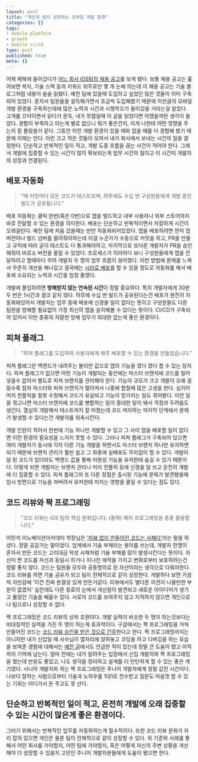 ```yaml
---
layout: post
title: "개인과 팀이 성장하는 모바일 개발 환경"
categories: []
tags:
- mobile platform
- growth
- mobile ci/cd
type: post
published: true
meta: {}
---
```


어제 페북에 들어갔다가 [어느 회사 iOS팀의 채용 공고](https://www.notion.so/iOS-9752c0f7a210494e9a1ddcecb2f5e48a)를 보게 됐다. 보통 채용 공고는 훑어보면 복지, 기술 스택 등의 키워드 위주로만 몇 개 눈에 띄는데 이 채용 공고는 기술 블로그처럼 내용이 술술 읽혔다. 예전 팀에 있을때 도입하고 싶었던 많은 것들이 이미 구축되어 있었다. 혼자서 팀원들을 설득해가면서 조금씩 도입해봤기 때문에 이만큼의 모바일 개발 환경을 구축하는데에 많은 노력과 시간과 시행착오가 들어갔을 거라는걸 알았다. 고개를 끄덕이면서 읽다가 문득, 내가 쪼렙일때 이 글을 읽었다면 어땠을까란 생각이 들었다. 경험이 부족하고 아는게 별로 없으니 뭐가 좋은건지, 이게 나한테 어떤 영향을 주는지 잘 몰랐을거 같다. 그동안 이런 개발 환경이 있을 때와 없을 때를 다 경험해 봤기 때문에 이제는 안다. 이런 크고 작은 것들이 모여서 내가 회사에서 보내는 시간의 질을 결정한다. 단순하고 반복적인 일이 적고, 개발 도중 흐름을 끊는 사건이 적어야 한다. 그래서 개발에 집중할 수 있는 시간이 많이 확보되는게 업무 시간의 질이고 이 시간이 개발자의 성장과 연결된다.

## 배포 자동화
> "매 커밋마다 모든 코드가 테스트되며, 하루에도 수십 번 구성원들에게 개발 중인 빌드가 공유됩니다."

배포 자동화는 클릭 한번(혹은 0번)으로 앱을 빌드하고 내부 사용자나 외부 스토어까지 바로 전달할 수 있는 환경을 의미한다. 배포는 단순하고 반복적이면서 자잘하게 시간이 오래걸린다. 예전 팀에 처음 갔을때는 반만 자동화되어있었다. 앱을 배포하려면 먼저 앱 버전이나 빌드 넘버를 올려줘야하는데 이걸 누군가가 수동으로 커밋을 하고, PR을 만들고 규칙에 따라 굳이 테스트도 다 통과해야하고, 마지막으로 또다른 개발자가 PR을 승인 해줘야 비로소 버전을 올릴 수 있었다. 프로세스가 이러하다 보니 구성원들에게 앱을 전달하려고 할때마다 무려 개발자 두 명의 업무 흐름이 끊어졌다. 이런 방법에 문제를 느껴서 꾸준히 개선을 해나갔고 결국에는 [시리로 배포](https://soojin.ro/blog/hey-siri-deploy-app)를 할 수 있을 정도로 자동화를 해서 배포에 소요되는 노력과 시간을 엄청 줄였다.

개발에 몰입하려면 **방해받지 않는 연속된 시간**이 정말 중요하다. 특히 개발자에게 30분 두 번은 1시간과 결코 같지 않다. 하루에 수십 번 빌드가 공유된다는건 배포가 완전히 자동화돼있어서 개발자는 업무 중에 배포에 신경쓸 일이 없다는 뜻이고 구성원들도 다른 팀원을 방해할 필요없이 가장 최신의 앱을 설치해볼 수 있다는 뜻이다. CI/CD가 구축되어 있어서 이런 종류의 자잘한 방해 업무가 최대한 없는게 좋은 환경이다. 

## 피쳐 플래그
> "피쳐 플래그를 도입하여 사용자에게 매주 배포할 수 있는 환경을 만들었습니다."

피쳐 플래그란 백엔드가 내려주는 불리언 값으로 앱의 기능을 껐다 켰다 할 수 있는 장치다. 피쳐 플래그가 없으면 어떤 기능이 개발되는 동안에는 마스터 브랜치에 코드를 밀어 넣을수 없어서 별도로 피쳐 브랜치를 관리해야 한다. 기능이 규모가 크고 개발이 오래 걸릴수록 점차 마스터와 피쳐 브랜치가 멀어져서 나중에 합칠때 많은 고생을 한다. 심지어 머지 컨플릭을 잘못 수정해서 코드가 유실되고 기능이 망가지는 일도 겪어봤다. 이런 일을 겪고나면 마스터 브랜치에 코드를 병합하는 일이 중대한 일이 돼서 걱정과 두려움도 생긴다. 열심히 개발해서 테스트까지 잘 마쳤는데 코드 머지하는 마지막 단계에서 문제가 발생할 수 있다는건 개발자를 위축시킨다.

개발 인원이 적어서 한번에 기능 하나만 개발할 수 있고 그 사이 앱을 배포할 일이 없다면 이런 환경의 필요성을 느끼지 못할 수 있다. 그러나 피쳐 플래그가 구축되어 있으면 여러 개발자가 동시에 각자 다른 기능 개발을 하면서도 마스터 브랜치 하나만 유지하면 되기 때문에 브랜치 관리가 훨씬 쉽고 그 와중에 실배포도 무리없이 할 수 있다. 개발이 덜 된 코드가 있더라도 백엔드 값을 통해 미완성 기능을 유저한테 숨길 수 있기 때문이다. 이렇게 되면 개발자는 브랜치 관리나 머지 컨플릭 등에 신경을 덜 쓰고 온전히 개발에 더 집중할 수 있다. 피쳐 플래그의 또 다른 장점은 출시된 기능에 문제가 발견됐을때 임시 방편으로 기능을 꺼버려서 유저한테 미치는 영향을 줄일 수 있다는 점도 있다.

## 코드 리뷰와 짝 프로그래밍
> "코드 리뷰는 iOS 팀의 핵심 문화입니다. (중략) 페어 프로그래밍을 종종 활용합니다."

이민석 이노베이션아카데미 학장님은 ['리뷰 없이 만들어진 코드는 사채다'](https://www.facebook.com/100002633450536/posts/2990161257748293/?d=n)라는 말을 하셨다. 정말 공감가는 말이었다. 업계에서 기술 부채라는 용어를 쓰는데, 개발자 한명이 혼자서 만든 코드는 고리대금 악성 사채처럼 기술 부채를 많이 발생시킨다는 뜻이다. 자신이 짠 코드를 자신과 동일시 하거나 지나친 애착을 가지고 변화로부터 보호하려는건 정말 좋지 않다. 코드는 팀원들 모두와 공동명의로 된 자산이라는 생각으로 다뤄야한다. 코드 리뷰를 하면 기술 공유가 되고 팀이 전체적으로 같이 성장한다. 개발하다 보면 가끔씩 자만감에 '이건 진짜 완결성 있게 만든거같다. 리뷰에서도 별다른 의견이 나올만한 부분이 없겠지' 싶은데도 다른 동료의 눈에서 개선점이 발견되고 새로운 아이디어가 생기고 몰랐던 기술을 배울수 있다. 서로의 코드를 보여주지 않고 지적하지 않으면 개인으로나 팀으로나 성장할 수 없다. 

짝 프로그래밍은 코드 리뷰의 상위 호환이다. 개발 실력이 비슷한 두 명이 하는것보다는 비대칭적인 실력을 가진 두 명이 하는게 효과적이다. 구글에서는 짝 프로그래밍을 거쳐 만들어진 코드는 [코드 리뷰 승인을 받은 것으로 간주](https://soojin.ro/review/)한다고 한다. 짝 프로그래밍까지는 아니지만 내가 신입일 때 사수님이 옆자리에 앉혀놓고 코딩을 하고 디버깅을 하는 모습을 보여준 경험에 대해서는 [예전 글](https://soojin.ro/blog/copycat)에서도 언급한 적이 있는데 정말 큰 도움이 됐고 아직까지 기억에 남는다. 얼마 전에는 내가 알려주는 입장에서 신입 개발자와 짝 프로그래밍을 했는데 반응도 좋았고, 나도 생각을 정리하고 설계를 더 탄탄하게 할 수 있는 좋은 계기였다. 시니어 개발자와 하는 짝 프로그래밍은 주니어 개발자에게 정말 값진 시간이다. 나보다 잘하는 사람으로부터 기술과 노하우를 1대1로 전수받고 질문도 마음껏 할 수 있는 기회는 어디가서 돈 주고도 못 산다.

## 단순하고 반복적인 일이 적고, 온전히 개발에 오래 집중할 수 있는 시간이 많은게 좋은 환경이다.
그러기 위해서는 반복적인 업무를 자동화하는게 필수적이다. 또한 코드 리뷰 문화가 자리 잡혀 있으면 개인은 물론 팀이 전체적으로 같이 성장할 수 있다. 위 기준와 사례를 통해서 어떤 회사를 가야할지, 어떤 팀에 가야할지, 혹은 어떻게 자신의 주변 상황을 개선해야 더 성장할 수 있을지 고민인 주니어 개발자분들에게 도움이 됐으면 한다.

